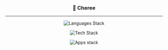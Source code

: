 <div align="center">

### 🌻 Cheree
---

![Languages Stack](https://skillicons.dev/icons?i=cpp,css,go,html,js,ts,md,py,rust,sass,bash,java&perline=8)

![Tech Stack](https://skillicons.dev/icons?i=angular,astro,bootstrap,electron,express,flutter,jest,jquery,kotlin,laravel,materialui,nestjs,nextjs,nuxtjs,react,reactivex,remix,solidjs,tailwind,threejs,vite,jenkins,nodejs,deno,coffeescript,vue&perline=8)

![Apps stack](https://skillicons.dev/icons?i=ae,ps,au,pr,xd,alpinejs,androidstudio,apollo,atom,aws,azure,cloudflare,codepen,devto,docker,dynamodb,eclipse,figma,firebase,gcp,git,github,gitlab,githubactions,idea,neovim,netlify,vercel,supabase&perline=8)
  
</div>
